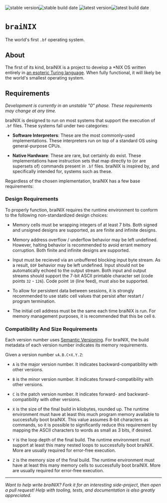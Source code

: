 ![stable version]![stable build date]
![latest version]![latest build date]

`braiNIX`
=========

The world's first `.bf` operating system.

About
-----

The first of its kind, braiNIX is a project to develop a \*NIX OS written
entirely in [an esoteric Turing language]. When fully functional, it will likely
be the world's smallest operating system.

Requirements
------------

_Development is currently in an unstable "0" phase. These requirements may
change at any time._

braiNIX is designed to run on most systems that support the execution of `.bf`
files. These systems fall under two categories:

- **Software Interpreters**: These are the most commonly-used implementations.
These interpreters run on top of a standard OS using general-purpose CPUs.

- **Native Hardware**: These are rare, but certainly do exist. These
implementations have instruction sets that map directly to (or are supersets of)
commands present in `.bf` files. braiNIX is inspired by, and specifically
intended for, systems such as these.

Regardless of the chosen implementation, braiNIX has a few base requirements:

### Design Requirements

To properly function, braiNIX requires the runtime environment to conform to the
following non-standardized design choices:

- Memory cells must be wrapping integers of at least 7 bits. Both signed and
unsigned designs are supported, as are finite and infinite designs.

- Memory address overflow / underflow behavior may be left undefined. However,
halting behavior is recommended to avoid errant memory corruption. Both finite
and infinite designs are supported.

- Input must be recieved via an unbuffered blocking input byte stream. As a
result, `EOF` behavior may be left undefined. Input should not be automatically
echoed to the output stream. Both input and output streams should support the
7-bit ASCII printable character set (code points `32` - `126`). Code point `10`
(line feed), must also be supported.

- To allow for persistent data between sessions, it is strongly recommended to
use static cell values that persist after restart / program termination.

- The initial cell address must be the same each time braiNIX is run. For memory
management purposes, it is recommended that this be cell `0`.

### Compatibility And Size Requirements

Each version number uses [Semantic Versioning]. For braiNIX, the build metadata
of each version number indicates its memory requirements.

Given a version number `vA.B.C+X.Y.Z`:

- `A` is the major version number. It indicates backward-compatibility with
other versions.

- `B` is the minor version number. It indicates forward-compatibility with
other versions.

- `C` is the patch version number. It indicates forward- and
backward-compatibility with other versions.

- `X` is the size of the final build in kilobytes, rounded up. The runtime
environment must have at least this much program memory available to
successfully boot braiNIX. This value assumes 8-bit characters as commands,
so it is possible to significantly reduce this requirement by mapping the
ASCII characters to words as small as 3 bits, if desired.

- `Y` is the loop depth of the final build. The runtime environment must support
at least this many nested loops to successfully boot braiNIX. More are usually
required for error-free execution.

- `Z` is the memory size of the final build. The runtime environment must have
at least this many memory cells to successfully boot braiNIX. More are usually
required for error-free execution.

--------------------------------------------------------------------------------

_Want to help write braiNIX? Fork it for an interesting side-project, then open
a pull request! Help with tooling, tests, and documentation is also greatly
appreciated._

[stable version]:
https://img.shields.io/github/release/brandtbucher/brainix.svg?style=for-the-badge&label=stable

[stable build date]:
https://img.shields.io/github/release-date/brandtbucher/brainix.svg?style=for-the-badge&label=built

[latest version]:
https://img.shields.io/github/release/brandtbucher/brainix/all.svg?style=for-the-badge&label=latest

[latest build date]:
https://img.shields.io/github/release-date-pre/brandtbucher/brainix.svg?style=for-the-badge&label=built

[an esoteric Turing language]:
https://en.wikipedia.org/wiki/Brainfuck

[Semantic Versioning]:
https://semver.org

